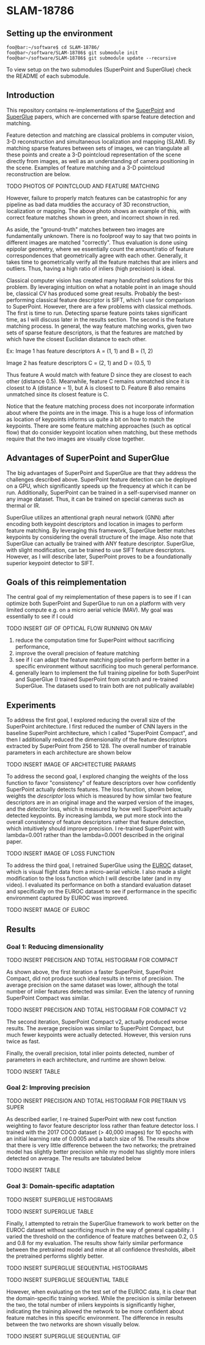 # SLAM-18786
## Setting up the environment
```console
foo@bar:~/software$ cd SLAM-18786/
foo@bar~/software/SLAM-18786$ git submodule init
foo@bar~/software/SLAM-18786$ git submodule update --recursive
```

To view setup on the two submodules (SuperPoint and SuperGlue) check the README of each submodule.

## Introduction
This repository contains re-implementations of the [SuperPoint](https://arxiv.org/pdf/1712.07629) and [SuperGlue](https://arxiv.org/pdf/1911.11763) papers, which are concerned with sparse feature detection and matching. 

Feature detection and matching are classical problems in computer vision, 3-D reconstruction and simultaneous localization and mapping (SLAM). By matching sparse features between sets of images, we can triangulate all these points and create a 3-D pointcloud representation of the scene directly from images, as well as an understanding of camera positioning in the scene. Examples of feature matching and a 3-D pointcloud reconstruction are below.

TODO PHOTOS OF POINTCLOUD AND FEATURE MATCHING

However, failure to properly match features can be catastrophic for any pipeline as bad data muddies the accuracy of 3D reconstruction, localization or mapping. The above photo shows an example of this, with correct feature matches shown in green, and incorrect shown in red. 

As aside, the "ground-truth" matches between two images are fundamentally unknown. There is no foolproof way to say that two points in different images are matched "correctly". Thus evaluation is done using epipolar geometry, where we essentially count the amount/ratio of feature correspondences that geometrically agree with each other. Generally, it takes time to geometrically verify all the feature matches that are inliers and outliers. Thus, having a high ratio of inliers (high precision) is ideal.

Classical computer vision has created many handcrafted solutions for this problem. By leveraging intuition on what a notable point in an image should be, classical CV has produced some great results. Probably the best-performing classical feature descriptor is SIFT, which I use for comparison to SuperPoint. However, there are a few problems with classical methods. The first is time to run. Detecting sparse feature points takes significant time, as I will discuss later in the results section. The second is the feature matching process. In general, the way feature matching works, given two sets of sparse feature descriptors, is that the features are matched by which have the closest Euclidan distance to each other.

Ex: 
Image 1 has feature descriptors A = (1, 1) and B = (1, 2)

Image 2 has feature descriptors C = (2, 1) and D = (0.5, 1)

Thus feature A would match with feature D since they are closest to each other (distance 0.5). Meanwhile, feature C remains unmatched since it is closest to A (distance = 1), but A is closest to D. Feature B also remains unmatched since its closest feature is C.

Notice that the feature matching process does not incorporate information about where the points are in the image. This is a huge loss of information as location of keypoints informs us quite a bit on how to match the keypoints. There are some feature matching approaches (such as optical flow) that do consider keypoint location when matching, but these methods require that the two images are visually close together.

## Advantages of SuperPoint and SuperGlue
The big advantages of SuperPoint and SuperGlue are that they address the challenges described above. SuperPoint feature detection can be deployed on a GPU, which significantly speeds up the frequency at which it can be run. Additionally, SuperPoint can be trained in a self-supervised manner on any image dataset. Thus, it can be trained on special cameras such as thermal or IR. 

SuperGlue utilizes an attentional graph neural network (GNN) after encoding both keypoint descriptors and location in images to perform feature matching. By leveraging this framework, SuperGlue better matches keypoints by considering the overall structure of the image. Also note that SuperGlue can actually be trained with ANY feature descriptor. SuperGlue, with slight modification, can be trained to use SIFT feature descriptors. However, as I will describe later, SuperPoint proves to be a foundationally superior keypoint detector to SIFT.

## Goals of this reimplementation
The central goal of my reimplementation of these papers is to see if I can optimize both SuperPoint and SuperGlue to run on a platform with very limited compute e.g. on a micro aerial vehicle (MAV). My goal was essentially to see if I could 

TODO INSERT GIF OF OPTICAL FLOW RUNNING ON MAV

1) reduce the computation time for SuperPoint without sacrificing performance,
2) improve the overall precision of feature matching
3) see if I can adapt the feature matching pipeline to perform better in a specific environment without sacrificing too much general performance.
4) generally learn to implement the full training pipeline for both SuperPoint and SuperGlue (I trained SuperPoint from scratch and re-trained SuperGlue. The datasets used to train both are not publically available)

## Experiments

To address the first goal, I explored reducing the overall size of the SuperPoint architecture. I first reduced the number of CNN layers in the baseline SuperPoint architecture, which I called "SuperPoint Compact", and then I additionally reduced the dimensionality of the feature descriptors extracted by SuperPoint from 256 to 128. The overall number of trainable parameters in each architecture are shown below

TODO INSERT IMAGE OF ARCHITECTURE PARAMS

To address the second goal, I explored changing the weights of the loss function to favor "consistency" of feature descriptors over how confidently SuperPoint actually detects features. The loss function, shown below, weights the _descriptor_ loss which is measured by how similar two feature descriptors are in an original image and the warped version of the images, and the _detector_ loss, which is measured by how well SuperPoint actually detected keypoints. By increasing lambda, we put more stock into the overall consistency of feature descriptors rather that feature detection, which intuitively should improve precision. I re-trained SuperPoint with lambda=0.001 rather than the lambda=0.0001 described in the original paper. 

TODO INSERT IMAGE OF LOSS FUNCTION

To address the third goal, I retrained SuperGlue using the [EUROC](https://projects.asl.ethz.ch/datasets/doku.php?id=kmavvisualinertialdatasets#the_euroc_mav_dataset) dataset, which is visual flight data from a micro-aerial vehicle. I also made a slight modification to the loss function which I will describe later (and in my video). I evaluated its performance on both a standard evaluation dataset and specifically on the EUROC dataset to see if performance in the specific environment captured by EUROC was improved. 

TODO INSERT IMAGE OF EUROC

## Results

### Goal 1: Reducing dimensionality

TODO INSERT PRECISION AND TOTAL HISTOGRAM FOR COMPACT

As shown above, the first iteration a faster SuperPoint, SuperPoint Compact, did not produce such ideal results in terms of precision. The average precision on the same dataset was lower, although the total number of inlier features detected was similar. Even the latency of running SuperPoint Compact was similar. 

TODO INSERT PRECISION AND TOTAL HISTOGRAM FOR COMPACT V2

The second iteration, SuperPoint Compact v2, actually produced worse results. The average precision was similar to SuperPoint Compact, but much fewer keypoints were actually detected. However, this version runs twice as fast.

Finally, the overall precision, total inlier points detected, number of parameters in each architecture, and runtime are shown below.

TODO INSERT TABLE


### Goal 2: Improving precision

TODO INSERT PRECISION AND TOTAL HISTOGRAM FOR PRETRAIN VS SUPER

As described earlier, I re-trained SuperPoint with new cost function weighting to favor feature descriptor loss rather than feature detector loss. I trained with the 2017 COCO dataset (> 40,000 images) for 10 epochs with an initial learning rate of 0.0005 and a batch size of 16. The results show that there is very little difference between the two networks; the pretrained model has slightly better precision while my model has slightly more inliers detected on average. The results are tabulated below

TODO INSERT TABLE

### Goal 3: Domain-specific adaptation

TODO INSERT SUPERGLUE HISTOGRAMS

TODO INSERT SUPERGLUE TABLE

Finally, I attempted to retrain the SuperGlue framework to work better on the EUROC dataset without sacrificing much in the way of general capability. I varied the threshold on the confidence of feature matches between 0.2, 0.5 and 0.8 for my evaluation. The results show fairly similar performance between the pretrained model and mine at all confidence thresholds, albeit the pretrained performs slightly better.

TODO INSERT SUPERGLUE SEQUENTIAL HISTOGRAMS

TODO INSERT SUPERGLUE SEQUENTIAL TABLE

However, when evaluating on the test set of the EUROC data, it is clear that the domain-specific training worked. While the precision is similar between the two, the total number of inliers keypoints is significantly higher, indicating the training allowed the network to be more confident about feature matches in this specific environment. The difference in results between the two networks are shown visually below.

TODO INSERT SUPERGLUE SEQUENTIAL GIF




